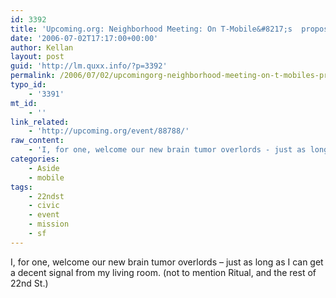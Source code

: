 ```yaml
---
id: 3392
title: 'Upcoming.org: Neighborhood Meeting: On T-Mobile&#8217;s  proposed installation at 2601 Mission St. at Cesar Chavez Elementary School (Thursday, July 13, 2006)'
date: '2006-07-02T17:17:00+00:00'
author: Kellan
layout: post
guid: 'http://lm.quxx.info/?p=3392'
permalink: /2006/07/02/upcomingorg-neighborhood-meeting-on-t-mobiles-proposed-installation-at-2601-mission-st-at-cesar-chavez-elementary-school-thursday-july-13-2006/
typo_id:
    - '3391'
mt_id:
    - ''
link_related:
    - 'http://upcoming.org/event/88788/'
raw_content:
    - 'I, for one, welcome our new brain tumor overlords - just as long as I can get a decent signal from my living room. (not to mention Ritual, and the rest of 22nd St.)'
categories:
    - Aside
    - mobile
tags:
    - 22ndst
    - civic
    - event
    - mission
    - sf
---
```


I, for one, welcome our new brain tumor overlords – just as long as I can get a decent signal from my living room. (not to mention Ritual, and the rest of 22nd St.)